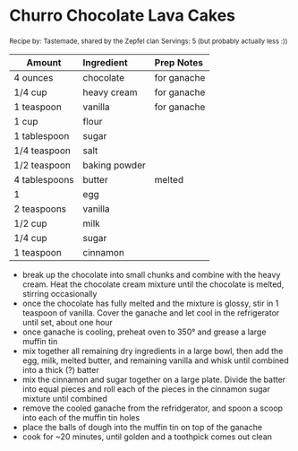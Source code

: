 # Churro Chocolate Lava Cakes

<small>Recipe by: Tastemade, shared by the Zepfel clan</small>
<small>Servings: 5 (but probably actually less :))</small>

| Amount        | Ingredient    | Prep Notes  |
| ------------- | :------------ | :---------- |
| 4 ounces      | chocolate     | for ganache |
| 1/4 cup       | heavy cream   | for ganache |
| 1 teaspoon    | vanilla       | for ganache |
| 1 cup         | flour         |             |
| 1 tablespoon  | sugar         |             |
| 1/4 teaspoon  | salt          |             |
| 1/2 teaspoon  | baking powder |             |
| 4 tablespoons | butter        | melted      |
| 1             | egg           |             |
| 2 teaspoons   | vanilla       |             |
| 1/2 cup       | milk          |             |
| 1/4 cup       | sugar         |             |
| 1 teaspoon    | cinnamon      |             |

- break up the chocolate into small chunks and combine with the heavy cream. Heat the chocolate cream mixture until the chocolate is melted, stirring occasionally
- once the chocolate has fully melted and the mixture is glossy, stir in 1 teaspoon of vanilla. Cover the ganache and let cool in the refrigerator until set, about one hour
- once ganache is cooling, preheat oven to 350° and grease a large muffin tin
- mix together all remaining dry ingredients in a large bowl, then add the egg, milk, melted butter, and remaining vanilla and whisk until combined into a thick (?) batter
- mix the cinnamon and sugar together on a large plate. Divide the batter into equal pieces and roll each of the pieces in the cinnamon sugar mixture until combined
- remove the cooled ganache from the refridgerator, and spoon a scoop into each of the muffin tin holes
- place the balls of dough into the muffin tin on top of the ganache
- cook for ~20 minutes, until golden and a toothpick comes out clean
